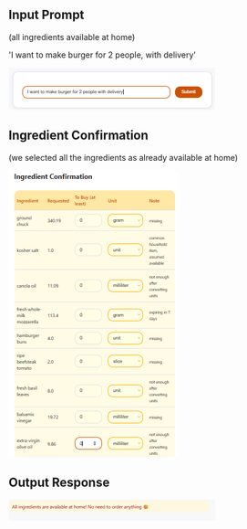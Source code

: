 ## Input Prompt
(all ingredients available at home)

'I want to make burger for 2 people, with delivery'

![prompt3](media/prompt3.png)

## Ingredient Confirmation
(we selected all the ingredients as already available at home)

![conf3](media/conf3.png)

## Output Response
![output3](media/output3.png)
